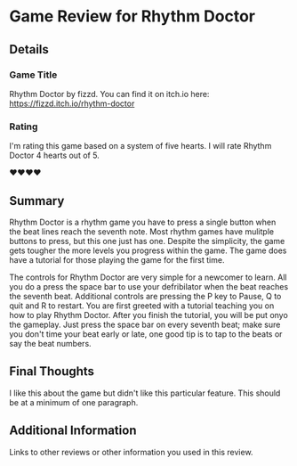 # Game Review for Rhythm Doctor
## Details

### Game Title
Rhythm Doctor by fizzd. You can find it on itch.io here: https://fizzd.itch.io/rhythm-doctor

### Rating
I'm rating this game based on a system of five hearts. I will rate Rhythm Doctor 4 hearts out of 5.

:heart::heart::heart::heart:

## Summary
Rhythm Doctor is a rhythm game you have to press a single button when the beat lines reach the seventh note. Most rhythm games have mulitple buttons to press, but this one just has one. Despite the simplicity, the game gets tougher the more levels you progress within the game. The game does have a tutorial for those playing the game for the first time.

The controls for Rhythm Doctor are very simple for a newcomer to learn. All you do a press the space bar to use your defribilator when the beat reaches the seventh beat. Additional controls are pressing the P key to Pause, Q to quit and R to restart. You are first greeted with a tutorial teaching you on how to play Rhythm Doctor. After you finish the tutorial, you will be put onyo the gameplay. Just press the space bar on every seventh beat; make sure you don't time your beat early or late, one good tip is to tap to the beats or say the beat numbers.



## Final Thoughts
I like this about the game but didn't like this particular feature. This should be at a minimum of one paragraph.

## Additional Information
Links to other reviews or other information you used in this review.

